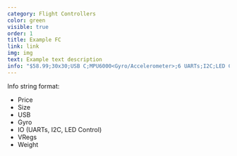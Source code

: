 ```yaml
---
category: Flight Controllers
color: green
visible: true
order: 1
title: Example FC
link: link
img: img
text: Example text description
info: "$58.99;30x30;USB C;MPU6000<Gyro/Accelerometer>;6 UARTs;I2C;LED Control<Betaflight & Onboard>;3.3V 0.5A;5V 3A;9V 3A; 9.0g"
---
```


Info string format:

* Price
* Size
* USB
* Gyro
* IO (UARTs, I2C, LED Control)
* VRegs
* Weight